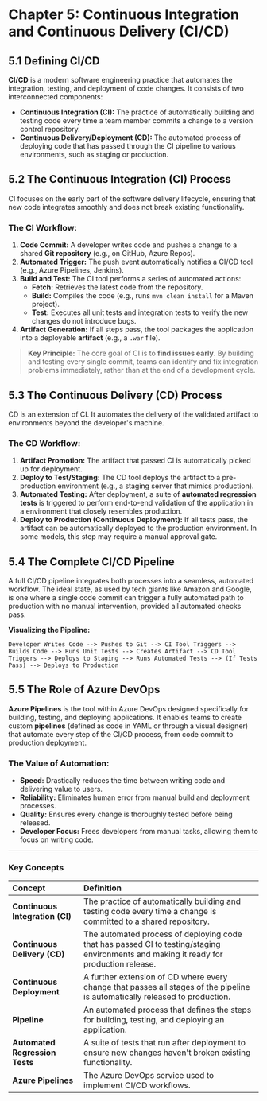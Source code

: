 
# **Chapter 5: Continuous Integration and Continuous Delivery (CI/CD)**

## **5.1 Defining CI/CD**

**CI/CD** is a modern software engineering practice that automates the integration, testing, and deployment of code changes. It consists of two interconnected components:

*   **Continuous Integration (CI):** The practice of automatically building and testing code every time a team member commits a change to a version control repository.
*   **Continuous Delivery/Deployment (CD):** The automated process of deploying code that has passed through the CI pipeline to various environments, such as staging or production.

## **5.2 The Continuous Integration (CI) Process**

CI focuses on the early part of the software delivery lifecycle, ensuring that new code integrates smoothly and does not break existing functionality.

### **The CI Workflow:**
1.  **Code Commit:** A developer writes code and pushes a change to a shared **Git repository** (e.g., on GitHub, Azure Repos).
2.  **Automated Trigger:** The push event automatically notifies a CI/CD tool (e.g., Azure Pipelines, Jenkins).
3.  **Build and Test:** The CI tool performs a series of automated actions:
    *   **Fetch:** Retrieves the latest code from the repository.
    *   **Build:** Compiles the code (e.g., runs `mvn clean install` for a Maven project).
    *   **Test:** Executes all unit tests and integration tests to verify the new changes do not introduce bugs.
4.  **Artifact Generation:** If all steps pass, the tool packages the application into a deployable **artifact** (e.g., a `.war` file).

> **Key Principle:** The core goal of CI is to **find issues early**. By building and testing every single commit, teams can identify and fix integration problems immediately, rather than at the end of a development cycle.

## **5.3 The Continuous Delivery (CD) Process**

CD is an extension of CI. It automates the delivery of the validated artifact to environments beyond the developer's machine.

### **The CD Workflow:**
1.  **Artifact Promotion:** The artifact that passed CI is automatically picked up for deployment.
2.  **Deploy to Test/Staging:** The CD tool deploys the artifact to a pre-production environment (e.g., a staging server that mimics production).
3.  **Automated Testing:** After deployment, a suite of **automated regression tests** is triggered to perform end-to-end validation of the application in a environment that closely resembles production.
4.  **Deploy to Production (Continuous Deployment):** If all tests pass, the artifact can be automatically deployed to the production environment. In some models, this step may require a manual approval gate.

## **5.4 The Complete CI/CD Pipeline**

A full CI/CD pipeline integrates both processes into a seamless, automated workflow. The ideal state, as used by tech giants like Amazon and Google, is one where a single code commit can trigger a fully automated path to production with no manual intervention, provided all automated checks pass.

**Visualizing the Pipeline:**
```
Developer Writes Code --> Pushes to Git --> CI Tool Triggers --> Builds Code --> Runs Unit Tests --> Creates Artifact --> CD Tool Triggers --> Deploys to Staging --> Runs Automated Tests --> (If Tests Pass) --> Deploys to Production
```

## **5.5 The Role of Azure DevOps**

**Azure Pipelines** is the tool within Azure DevOps designed specifically for building, testing, and deploying applications. It enables teams to create custom **pipelines** (defined as code in YAML or through a visual designer) that automate every step of the CI/CD process, from code commit to production deployment.

### **The Value of Automation:**
*   **Speed:** Drastically reduces the time between writing code and delivering value to users.
*   **Reliability:** Eliminates human error from manual build and deployment processes.
*   **Quality:** Ensures every change is thoroughly tested before being released.
*   **Developer Focus:** Frees developers from manual tasks, allowing them to focus on writing code.

---

### **Key Concepts**

| Concept | Definition |
| :--- | :--- |
| **Continuous Integration (CI)** | The practice of automatically building and testing code every time a change is committed to a shared repository. |
| **Continuous Delivery (CD)** | The automated process of deploying code that has passed CI to testing/staging environments and making it ready for production release. |
| **Continuous Deployment** | A further extension of CD where every change that passes all stages of the pipeline is automatically released to production. |
| **Pipeline** | An automated process that defines the steps for building, testing, and deploying an application. |
| **Automated Regression Tests** | A suite of tests that run after deployment to ensure new changes haven't broken existing functionality. |
| **Azure Pipelines** | The Azure DevOps service used to implement CI/CD workflows. |
